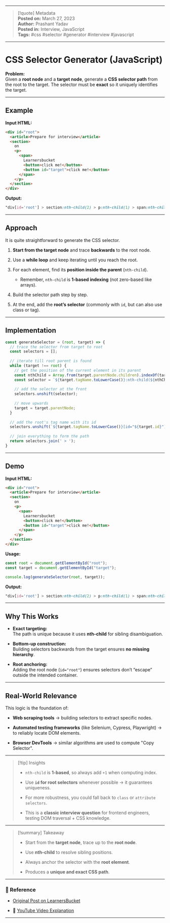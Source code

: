 
---

> [!quote] Metadata  
> **Posted on:** March 27, 2023  
> **Author:** Prashant Yadav  
> **Posted in:** Interview, JavaScript  
> **Tags:** #css #selector #generator #interview #javascript

---

# CSS Selector Generator (JavaScript)

**Problem:**  
Given a **root node** and a **target node**, generate a **CSS selector path** from the root to the target. The selector must be **exact** so it uniquely identifies the target.

---

## Example

**Input HTML:**

```html
<div id="root">
  <article>Prepare for interview</article>
  <section>
    on
    <p>
      <span>
        Learnersbucket 
        <button>click me!</button>
        <button id="target">click me!</button>
      </span>
    </p>
  </section>
</div>
```

**Output:**

```css
"div[id='root'] > section:nth-child(2) > p:nth-child(1) > span:nth-child(1) > button:nth-child(2)"
```

---

## Approach

It is quite straightforward to generate the CSS selector.

1. **Start from the target node** and trace **backwards** to the root node.
    
2. Use a **while loop** and keep iterating until you reach the root.
    
3. For each element, find its **position inside the parent** (`nth-child`).
    
    - Remember, `nth-child` is **1-based indexing** (not zero-based like arrays).
        
4. Build the selector path step by step.
    
5. At the end, add the **root’s selector** (commonly with `id`, but can also use class or tag).
    

---

## Implementation

```javascript
const generateSelector = (root, target) => {
  // trace the selector from target to root
  const selectors = [];
  
  // iterate till root parent is found
  while (target !== root) {
    // get the position of the current element in its parent
    const nthChild = Array.from(target.parentNode.children).indexOf(target) + 1;
    const selector = `${target.tagName.toLowerCase()}:nth-child(${nthChild})`;
    
    // add the selector at the front
    selectors.unshift(selector);
    
    // move upwards
    target = target.parentNode;
  }
  
  // add the root's tag name with its id
  selectors.unshift(`${target.tagName.toLowerCase()}[id="${target.id}"]`);
  
  // join everything to form the path
  return selectors.join(' > ');
}
```

---

## Demo

**Input HTML:**

```html
<div id="root">
  <article>Prepare for interview</article>
  <section>
    on
    <p>
      <span>
        Learnersbucket 
        <button>click me!</button>
        <button id="target">click me!</button>
      </span>
    </p>
  </section>
</div>
```

**Usage:**

```javascript
const root = document.getElementById("root");
const target = document.getElementById("target");

console.log(generateSelector(root, target));
```

**Output:**

```css
"div[id='root'] > section:nth-child(2) > p:nth-child(1) > span:nth-child(1) > button:nth-child(2)"
```

---

## Why This Works

- **Exact targeting:**  
    The path is unique because it uses **nth-child** for sibling disambiguation.
    
- **Bottom-up construction:**  
    Building selectors backwards from the target ensures **no missing hierarchy**.
    
- **Root anchoring:**  
    Adding the root node (`id="root"`) ensures selectors don’t “escape” outside the intended container.
    

---

## Real-World Relevance

This logic is the foundation of:

- **Web scraping tools** → building selectors to extract specific nodes.
    
- **Automated testing frameworks** (like Selenium, Cypress, Playwright) → to reliably locate DOM elements.
    
- **Browser DevTools** → similar algorithms are used to compute "Copy Selector".
    

---

> [!tip] Insights
> 
> - `nth-child` is **1-based**, so always add `+1` when computing index.
>     
> - Use **`id` for root selectors** whenever possible → it guarantees uniqueness.
>     
> - For more robustness, you could fall back to `class` or `attribute selectors`.
>     
> - This is a **classic interview question** for frontend engineers, testing DOM traversal + CSS knowledge.
>     

---

> [!summary] Takeaway
> 
> - Start from the **target node**, trace up to the **root node**.
>     
> - Use **nth-child** to resolve sibling positions.
>     
> - Always anchor the selector with the **root element**.
>     
> - Produces a **unique and exact CSS path**.
>     

---

### 📎 Reference

- [Original Post on LearnersBucket](https://learnersbucket.com/examples/interview/css-selector-generator/)
    
- 🎥 [YouTube Video Explanation](https://youtu.be/ql3TpOKHiL4)
    

---
